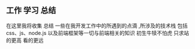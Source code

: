 ## 工作 学习 总结

在这里我将收集 总结 一些在我开发工作中的所遇到的点滴 ,所涉及的技术栈 包括 css、js、node.js 以及前端框架等一切与前端相关的知识 初生牛犊不怕虎 只求站的更高 看的更远






